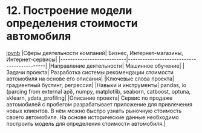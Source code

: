 # 12. Построение модели определения стоимости автомобиля
[ipynb](0)
|Сферы деятельности компаний| Бизнес, Интернет-магазины, Интернет-сервисы|
|---------------------------|--------------------------------------------|
|Направление деятельности| Машинное обучение|
|Задачи проекта| Разработка системы рекомендации стоимости автомобиля на основе его описания|
|Ключевые слова проекта| градиентный бустинг, регрессия|
|Навыки и инструменты| pandas, io (parcing from external api), numpy, matplotlib, seaborn, catboost, optuna, sklearn, ydata_profiling|
|Описание проекта| Сервис по продаже автомобилей с пробегом  разрабатывает приложение для привлечения новых клиентов. В нём можно быстро узнать рыночную стоимость своего автомобиля. На основе исторические данные необходимо построить модель для определения стоимости автомобиля.|
